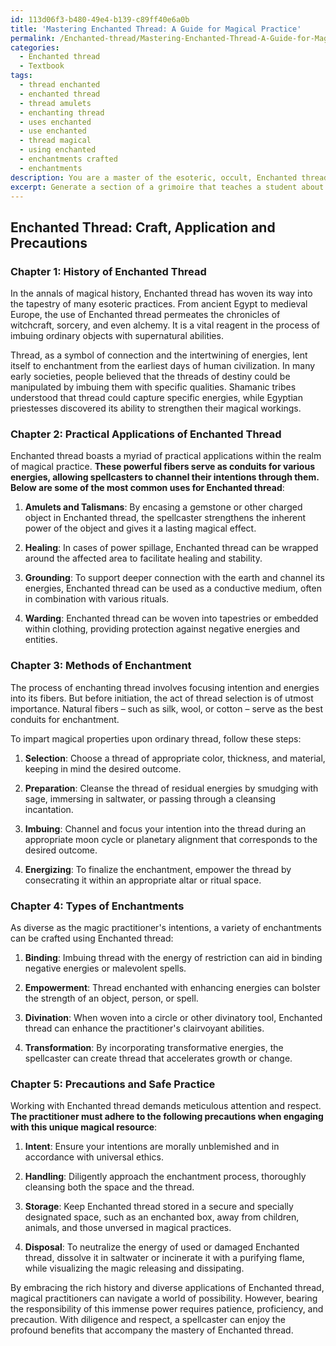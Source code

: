 ```yaml
---
id: 113d06f3-b480-49e4-b139-c89ff40e6a0b
title: 'Mastering Enchanted Thread: A Guide for Magical Practice'
permalink: /Enchanted-thread/Mastering-Enchanted-Thread-A-Guide-for-Magical-Practice/
categories:
  - Enchanted thread
  - Textbook
tags:
  - thread enchanted
  - enchanted thread
  - thread amulets
  - enchanting thread
  - uses enchanted
  - use enchanted
  - thread magical
  - using enchanted
  - enchantments crafted
  - enchantments
description: You are a master of the esoteric, occult, Enchanted thread and education, you have written many textbooks on the subject in ways that provide students with rich and deep understanding of the subject. You are being asked to write textbook-like sections on a topic and you do it with full context, explainability, and reliability in accuracy to the true facts of the topic at hand, in a textbook style that a student would easily be able to learn from, in a rich, engaging, and contextual way. Always include relevant context (such as formulas and history), related concepts, and in a way that someone can gain deep insights from.
excerpt: Generate a section of a grimoire that teaches a student about Enchanted thread, including its history, practical applications, methods of enchantment, and precautions to be taken by the practitioner while working with this esoteric tool. Provide a detailed account of the process for imbuing thread with magical properties and the various types of enchantments that can be crafted using Enchanted thread, ensuring that the knowledge imparted is rich and comprehensive.
---
```


## Enchanted Thread: Craft, Application and Precautions

### Chapter 1: History of Enchanted Thread

In the annals of magical history, Enchanted thread has woven its way into the tapestry of many esoteric practices. From ancient Egypt to medieval Europe, the use of Enchanted thread permeates the chronicles of witchcraft, sorcery, and even alchemy. It is a vital reagent in the process of imbuing ordinary objects with supernatural abilities.

Thread, as a symbol of connection and the intertwining of energies, lent itself to enchantment from the earliest days of human civilization. In many early societies, people believed that the threads of destiny could be manipulated by imbuing them with specific qualities. Shamanic tribes understood that thread could capture specific energies, while Egyptian priestesses discovered its ability to strengthen their magical workings.

### Chapter 2: Practical Applications of Enchanted Thread

Enchanted thread boasts a myriad of practical applications within the realm of magical practice. **These powerful fibers serve as conduits for various energies, allowing spellcasters to channel their intentions through them. Below are some of the most common uses for Enchanted thread**:

1. ****Amulets and Talismans****: By encasing a gemstone or other charged object in Enchanted thread, the spellcaster strengthens the inherent power of the object and gives it a lasting magical effect.

2. ****Healing****: In cases of power spillage, Enchanted thread can be wrapped around the affected area to facilitate healing and stability. 

3. ****Grounding****: To support deeper connection with the earth and channel its energies, Enchanted thread can be used as a conductive medium, often in combination with various rituals.

4. ****Warding****: Enchanted thread can be woven into tapestries or embedded within clothing, providing protection against negative energies and entities.

### Chapter 3: Methods of Enchantment

The process of enchanting thread involves focusing intention and energies into its fibers. But before initiation, the act of thread selection is of utmost importance. Natural fibers – such as silk, wool, or cotton – serve as the best conduits for enchantment.

To impart magical properties upon ordinary thread, follow these steps:

1. ****Selection****: Choose a thread of appropriate color, thickness, and material, keeping in mind the desired outcome.

2. ****Preparation****: Cleanse the thread of residual energies by smudging with sage, immersing in saltwater, or passing through a cleansing incantation.

3. ****Imbuing****: Channel and focus your intention into the thread during an appropriate moon cycle or planetary alignment that corresponds to the desired outcome.

4. ****Energizing****: To finalize the enchantment, empower the thread by consecrating it within an appropriate altar or ritual space.

### Chapter 4: Types of Enchantments

As diverse as the magic practitioner's intentions, a variety of enchantments can be crafted using Enchanted thread:

1. ****Binding****: Imbuing thread with the energy of restriction can aid in binding negative energies or malevolent spells.

2. ****Empowerment****: Thread enchanted with enhancing energies can bolster the strength of an object, person, or spell.

3. ****Divination****: When woven into a circle or other divinatory tool, Enchanted thread can enhance the practitioner's clairvoyant abilities.

4. ****Transformation****: By incorporating transformative energies, the spellcaster can create thread that accelerates growth or change.

### Chapter 5: Precautions and Safe Practice

Working with Enchanted thread demands meticulous attention and respect. **The practitioner must adhere to the following precautions when engaging with this unique magical resource**:

1. ****Intent****: Ensure your intentions are morally unblemished and in accordance with universal ethics.

2. ****Handling****: Diligently approach the enchantment process, thoroughly cleansing both the space and the thread.

3. ****Storage****: Keep Enchanted thread stored in a secure and specially designated space, such as an enchanted box, away from children, animals, and those unversed in magical practices.

4. ****Disposal****: To neutralize the energy of used or damaged Enchanted thread, dissolve it in saltwater or incinerate it with a purifying flame, while visualizing the magic releasing and dissipating.

By embracing the rich history and diverse applications of Enchanted thread, magical practitioners can navigate a world of possibility. However, bearing the responsibility of this immense power requires patience, proficiency, and precaution. With diligence and respect, a spellcaster can enjoy the profound benefits that accompany the mastery of Enchanted thread.
